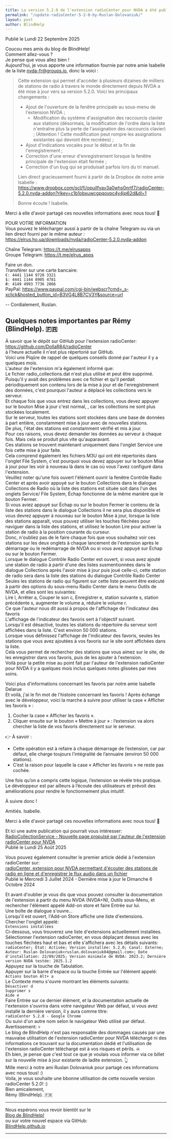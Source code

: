 ```yaml
---
title: La version 5.2.0 de l'extension radioCenter pour NVDA a été publié par Ruslan Dolovaniuk
permalink: "/update-radioCenter-5-2-0-by-Ruslan-Dolovaniuk/"
layout: post
author: BlindHelp
---
```


<footer>Publié le Lundi 22 Septembre 2025</footer>


Coucou mes amis du blog de BlindHelp!    
Comment allez-vous ?    
Je pense que vous allez bien !    
Aujourd'hui, je vous apporte une information fournie par notre amie Isabelle de la liste [nvda-fr@groups.io](mailto:nvda-fr@groups.io), donc la voici :    


> Cette extension qui permet d'accéder à plusieurs dizaines de milliers de stations de radio à travers le monde directement depuis NVDA a été mise à jour vers sa version 5.2.0. Voici les principaux changements :     
>    
>    
> * Ajout de l'ouverture de la fenêtre principale au sous-menu de l'extension NVDA ;
>    * Modification du système d'assignation des raccourcis clavier aux stations (désormais, la modification de l'ordre dans la liste n'entraîne plus la perte de l'assignation des raccourcis clavier) ; (Attention ! Cette modification peut rompre les assignations existantes qui devront être recréées) ;
> * Ajout d'indications vocales pour le début et la fin de l'enregistrement ;
> * Correction d'une erreur d'enregistrement lorsque la fenêtre principale de l'extension était fermée ;
> * Correction d'un bug qui se produisait parfois lors du tri manuel.
>    
>     
> Lien direct gracieusement fourni à partir de la Dropbox de notre amie Isabelle : 
> <https://www.dropbox.com/scl/fi/opuilfvav3a0whs0nrtf7/radioCenter-5.2.0.nvda-addon?rlkey=c1b1obxuwcgpqovpc4y4jp62d&dl=1>    
>    
>    Bonne écoute ! Isabelle.    

Merci à elle d'avoir partagé ces nouvelles informations avec nous tous! 💏    

POUR VOTRE INFORMATION    
Vous pouvez le télécharger aussi à partir de la chaîne Telegram ou via un lien direct fourni par le même auteur :    
<https://elrus.ho.ua/downloads/nvda/radioCenter-5.2.0.nvda-addon>    

Chaîne Telegram: <https://t.me/elrusapps>    
Groupe Telegram: <https://t.me/elrus_apps>    

Faire un don.    
Transférer sur une carte bancaire:     
`€: 4441 1144 9720 3321`    
`$: 4441 1144 8905 4781`    
`₴: 4149 4993 7736 2866`    
PayPal: <https://www.paypal.com/cgi-bin/webscr?cmd=_s-xclick&hosted_button_id=B3VG4L8B7CV3Y&source=url>    

--
Cordialement, Ruslan.     

## Quelques notes importantes par Rémy (BlindHelp). 🇫🇷
À savoir que  le dépôt sur GitHub pour l'extension radioCenter:    
<https://github.com/DollaR84/radioCenter>    
à l'heure actuelle il n'est plus répertorié sur GitHub.    
Voici une Piqûre de rappel de quelques conseils donné par l'auteur il y a quelques mois.    
L'auteur de l'extension m'a également informé que:    
Le fichier radio_collections.dat n'est plus utilisé et peut être supprimé.    
Puisqu'il y avait des problèmes avec ce fichier et qu'il perdait périodiquement son contenu lors de la mise à jour et de l'enregistrement des données, c'est pourquoi l'auteur a déplacé les collections vers le serveur.    
Et chaque fois que vous entrez dans les collections, vous devez appuyer sur le bouton Mise à jour  c'est normal, , car les collections ne sont plus stockées localement.    
Sur le serveur, toutes les stations sont stockées dans une base de données à part entière, constamment mise à jour avec de nouvelles stations.    
De plus, l'état des stations est constamment vérifié et mis à jour.    
Pour ces raisons, vous devez demander les données au serveur à chaque fois. Mais cela se produit plus vite qu'auparavant.    
Ces stations se trouvent maintenant uniquement dans l'onglet Service une fois cette mise à jour faite.    
Cela comprend également les fichiers M3U qui ont été répertoriés dans l'onglet File System, c'est pourquoi vous devez appuyer sur le bouton Mise à jour  pour les voir à nouveau là dans le cas où vous l'avez configuré dans l'extension.    
Veuillez noter qu'une fois ouvert l'élément ouvrir la fenêtre Contrôle Radio Center et après avoir appuyé sur le bouton Collections dans le dialogue  Collections de Radio où la liste des stations est située soit dans l'un des onglets Service/  File System, Échap fonctionne de la même manière que le bouton Fermer.    
Si vous aviez appuyé sur Échap ou sur le bouton Fermer le contenu de la liste des stations dans le dialogue  Collections  il ne sera plus disponible et vous devrez appuyer à nouveau sur le bouton Mise à jour, lorsque la liste des stations  apparaît, vous pouvez utiliser les touches fléchées pour naviguer dans la liste des stations, et utilisez le bouton Lire  pour activer la station de radio à la position courante du curseur.    
Donc, n'oubliez pas de le faire chaque fois que vous souhaitez voir ces stations sur les deux onglets à chaque lancement de l'extension après le démarrage ou le redémarrage  de NVDA ou si vous avez appuyé sur Échap ou sur le bouton Fermer.    
Lorsque  le dialogue Contrôle Radio Center est ouvert, si vous avez ajouté une station de radio  à partir d'une des listes susmentionnées dans le dialogue  Collections après l'avoir mise à jour puis joué celle-ci, cette station de radio sera dans la liste des stations du dialogue Contrôle Radio Center    
Seules les stations de radio qui figurent sur cette liste peuvent être exécuté à partir des options du sous-menu Radio Center dans le menu Outils de NVDA, et elles sont les suivantes:    
Lire l, Arrêter a, Couper le son c, Enregistrer e, station suivante s, station précédente s, augmenter le volume a, réduire le volume r.    
Ce que l'auteur nous dit aussi à propos de l'affichage de l'indicateur des favoris    
L'affichage de l'indicateur des favoris sert à l'objectif suivant.    
Lorsqu'il est désactivé, toutes les stations du répertoire du serveur sont affichées dans la liste. C'est environ 50 000 stations.    
Lorsque vous définissez l'affichage de l'indicateur des favoris, seules les stations que vous avez ajoutées à vos favoris sur le site sont affichées dans la liste.    
Cela vous permet de rechercher des stations que vous aimez sur le site, de les enregistrer dans vos favoris, puis de les ajouter à l'extension.    
Voilà pour la petite mise au point fait par l'auteur de l'extension radioCenter pour NVDA il y a quelques mois inclus quelques notes glissées par mes soins.    

Voici plus d'informations concernant les favoris par notre amie Isabelle Delarue    
Et voilà, j'ai le fin mot de l'histoire concernant les favoris ! Après échange avec le développeur, voici la marche à suivre pour utiliser la case « Afficher les favoris » :    
1. Cocher la case « Afficher les favoris ».
2. Cliquer ensuite sur le bouton « Mettre à jour » : l’extension va alors chercher la liste de vos favoris directement sur le serveur.

👉 À savoir :    
* Cette opération est à refaire à chaque démarrage de l’extension, car par défaut, elle charge toujours l’intégralité de l’annuaire (environ 50 000 stations).
* C’est la raison pour laquelle la case « Afficher les favoris » ne reste pas cochée.

Une fois qu’on a compris cette logique, l’extension se révèle très pratique. Le développeur est par ailleurs à l’écoute des utilisateurs et prévoit des améliorations pour rendre le fonctionnement plus intuitif.    

À suivre donc !    

Amitiés. Isabelle.    

Merci à elle d'avoir partagé ces nouvelles informations avec nous tous! 💏    

Et ici une autre publication qui pourrait vous intéresser:
[RadioCollectionService - Nouvelle page propulsé par l'auteur de l'extension radioCenter pour NVDA](https://blindhelp.github.io/radiocollectionservice-new-page/)    
Publié le Lundi 25 Août 2025    

Vous pouvez également consulter le premier article dédié à l'extension radioCenter sur:    
[radioCenter, extension pour NVDA permettant d'écouter des stations de radio en ligne et d'enregistrer le flux audio dans un fichier](https://blindhelp.github.io/radioCenter/)    
Publié le Mercredi 3 Juillet 2024 - Dernière mise à jour le Dimanche 6 Octobre 2024    

Et avant d'oublier je vous dis que vous pouvez consulter la documentation de l'extension à partir du menu NVDA (NVDA+N), Outils sous-Menu, et rechercher l'élément appelé Add-on store et faire Entrée sur lui.    
Une boîte de dialogue s'ouvre...    
Lorsqu'il est ouvert, l'Add-on Store affiche une liste d'extensions.    
Chercher l'onglet appelé:    
`Extensions installées`    
Ci-dessous, vous trouverez une liste d'extensions actuellement installées. Sélectionner l'extension radioCenter, en vous déplaçant dessus avec les touches fléchées haut et bas et elle s'affichera avec les détails suivants:
`radioCenter; État: Activée; Version installée: 5.2.0; Canal: Externe; Auteur: Ruslan Dolovaniuk<ruslan.dolovaniuk84@gmail.com>; Date d'installation: 22/09/2025; Version minimale de NVDA: 2023.2; Dernière version NVDA testée: 2025.1.2`    
Appuyez sur la touche de Tabulation.    
Appuyer sur la barre d'espace ou la touche Entrée sur l'élément appelé:    
`Actions bouton Alt+ a`    
Le Contexte menu s'ouvre montrant les éléments suivants:    
`Désactiver d`    
`Supprimer s`    
`Aide e`    
Faire Entrée sur ce dernier élément, et la documentation actuelle de l'extension s'ouvrira dans votre navigateur Web par défaut, si vous avez installé la dernière version, il y aura  comme titre:    
`radioCenter 5.2.0 - Google Chrome`     
Ou suivi d'un autre nom selon le navigateur Web utilisé par défaut.    
Avertissement: 💀    
Le blog de BlindHelp n'est pas responsable des dommages causés par une mauvaise utilisation de l'extension radioCenter  pour NVDA téléchargé ni des informations ce trouvant sur la documentation dédié et l'utilisation de l'extension radioCenter téléchargé est à vos risques et périls. ☠   
Eh bien, je pense que c'est tout ce que je voulais vous informer via ce billet sur la nouvelle mise à jour existante de ladite extension. 👆    
Mille merci à notre ami <span lang="uk">Ruslan Dolovaniuk</span> pour partagé ces informations avec nous tous! :)    
Voila, je vous souhaite une bbonne utilisation de cette nouvelle version radioCenter 5.2.0! :)    
Bien amicalement,    
Rémy (BlindHelp). 🇫🇷    

---

Nous espérons vous revoir bientôt sur le      
[Blog de BlindHelp!](http://blindhelp.blogspot.fr/)                    
ou sur  votre nouvel espace via GitHub:                     
[BlindHelp.github.io](https://blindhelp.github.io)                    

---